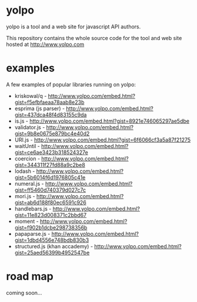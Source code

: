 # yolpo
yolpo is a tool and a web site for javascript API authors.

This repository contains the whole source code for the tool and web site hosted at http://www.yolpo.com

# examples

A few examples of popular libraries running on yolpo:

* kriskowal/q - http://www.yolpo.com/embed.html?gist=f5efbfaeaa78aab8e23b  
* esprima (js parser) - http://www.yolpo.com/embed.html?gist=437dca48f4d83155c9da 
* is.js - http://www.yolpo.com/embed.html?gist=8921e746065297ae5dbe  
* validator.js - http://www.yolpo.com/embed.html?gist=9b8e0675e879bc4e40d2 
* URI.js - http://www.yolpo.com/embed.html?gist=6f6066cf3a5a87f21275  
* waitUntil - http://www.yolpo.com/embed.html?gist=ce6ae3423b318524327e  
* coercion - http://www.yolpo.com/embed.html?gist=344311f27fd88a9c2be8 
* lodash - http://www.yolpo.com/embed.html?gist=5b6014f6d1976805c41e 
* numeral.js - http://www.yolpo.com/embed.html?gist=ff5460d740379d027c7c 
* mori.js - http://www.yolpo.com/embed.html?gist=ab6d188f80ec6591c926 
* handlebars.js - http://www.yolpo.com/embed.html?gist=11e823d008371c2bbd67 
* moment - http://www.yolpo.com/embed.html?gist=f902b1dcbe298738356b
* papaparse.js - http://www.yolpo.com/embed.html?gist=1dbd4556e748bdb830b3  
* structured.js (khan accademy) - http://www.yolpo.com/embed.html?gist=25aed56399b4952547be
 
# road map

coming soon... 
